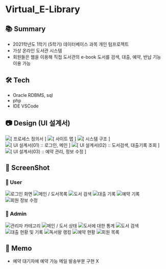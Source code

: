 # Virtual_E-Library

## 📚 Summary
- 2021학년도 1학기 (5학기) 데이터베이스 과목 개인 텀프로젝트
- 가상 온라인 도서관 시스템
- 회원들은 웹을 이용해 직접 도서관의 e-book 도서를 검색, 대출, 예약, 반납 기능 이용 가능

## 🛠 Tech
- Oracle RDBMS, sql
- php
- IDE VSCode

## 📷 Design (UI 설계서)
![[ 프로세스 정의서 ]](./readmeImage/design/ProcessDefinition.png "[ 프로세스 정의서 ]")
![[ 사이트 맵 ]](./readmeImage/design/SiteMap.png "[ 사이트 맵 ]")
![[ 시스템 구조 ]](./readmeImage/design/SystemStructure.png "[ 시스템 구조 ]")
![[ UI 설계서(01) :: 로그인, 메인 ]](./readmeImage/design/UIdesign01.png "[ UI 설계서(01) :: 로그인, 메인 ]")
![[ UI 설계서(02) :: 도서검색, 대출기록 조회 ]](./readmeImage/design/UIdesign02.png "[ UI 설계서(02) :: 도서검색, 대출기록 조회 ]")
![[ UI 설계서(03) :: 예약 관리, 정보 수정 ]](./readmeImage/design/UIdesign03.png "[ UI 설계서(03) :: 예약 관리, 정보 수정 ]")

## 📸 ScreenShot
### 👥 User
![로그인 화면](./readmeImage/ScreenShot/user01_login.png "로그인 화면")
![메인 / 도서목록](./readmeImage/ScreenShot/user02_main.png "메인 / 도서목록")
![도서 검색](./readmreadmeImageeImg/ScreenShot/user03_search.png "도서 검색")
![대출 기록](./readmeImage/ScreenShot/user04_rent.png "대출 기록")
![예약 기록](./readmeImage/ScreenShot/user05_reserve.png "예약 기록")
![회원 정보 수정](./readmeImage/ScreenShot/user06_info.png "회원 정보 수정")

### 🔑 Admin
![관리자 카테고리](./readmeImage/ScreenShot/admin01_category.png "관리자 카테고리")
![메인 / 도서 상태](./readmeImage/ScreenShot/admin03_ebook.png "메인 / 도서 상태")
![도서에 대한 통계](./readmeImage/ScreenShot/admin02_main.png "도서에 대한 통계")
![도서 검색](./readmeImage/ScreenShot/admin04_search.png "도서 검색")
![대출 현황 및 기록](./readmeImage/ScreenShot/admin05_rent.png "대출 현황 및 기록")
![독서왕 랭킹](./readmeImage/ScreenShot/admin06_rank.png "독서왕 랭킹")
![예약 현황](./readmeImage/ScreenShot/admin07_reserve.png "예약 현황")
![회원 목록](./readmeImage/ScreenShot/admin08_user.png "회원 목록")

## 📌 Memo
- 예약 대기자에 예약 가능 메일 발송부분 구현 X
